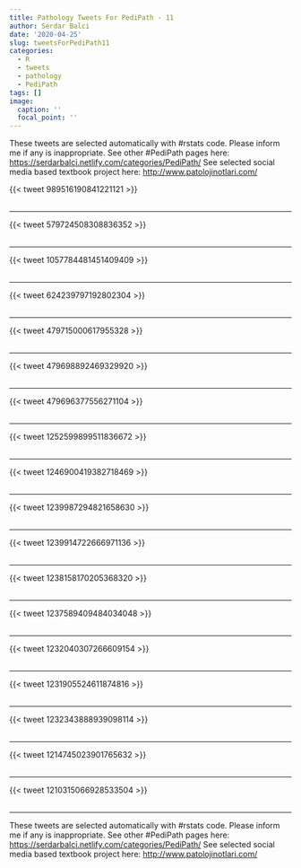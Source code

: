 ```yaml
---
title: Pathology Tweets For PediPath - 11
author: Serdar Balci
date: '2020-04-25'
slug: tweetsForPediPath11
categories:
  - R
  - tweets
  - pathology
  - PediPath
tags: []
image:
  caption: ''
  focal_point: ''
---
```



These tweets are selected automatically with #rstats code. Please inform me if any is inappropriate.
See other #PediPath pages here: https://serdarbalci.netlify.com/categories/PediPath/ 
See selected social media based textbook project here: http://www.patolojinotlari.com/

{{< tweet 989516190841221121 >}}
<br>
<br>
<hr>
{{< tweet 579724508308836352 >}}
<br>
<br>
<hr>
{{< tweet 1057784481451409409 >}}
<br>
<br>
<hr>
{{< tweet 624239797192802304 >}}
<br>
<br>
<hr>
{{< tweet 479715000617955328 >}}
<br>
<br>
<hr>
{{< tweet 479698892469329920 >}}
<br>
<br>
<hr>
{{< tweet 479696377556271104 >}}
<br>
<br>
<hr>
{{< tweet 1252599899511836672 >}}
<br>
<br>
<hr>
{{< tweet 1246900419382718469 >}}
<br>
<br>
<hr>
{{< tweet 1239987294821658630 >}}
<br>
<br>
<hr>
{{< tweet 1239914722666971136 >}}
<br>
<br>
<hr>
{{< tweet 1238158170205368320 >}}
<br>
<br>
<hr>
{{< tweet 1237589409484034048 >}}
<br>
<br>
<hr>
{{< tweet 1232040307266609154 >}}
<br>
<br>
<hr>
{{< tweet 1231905524611874816 >}}
<br>
<br>
<hr>
{{< tweet 1232343888939098114 >}}
<br>
<br>
<hr>
{{< tweet 1214745023901765632 >}}
<br>
<br>
<hr>
{{< tweet 1210315066928533504 >}}
<br>
<br>
<hr>


These tweets are selected automatically with #rstats code. Please inform me if any is inappropriate.
See other #PediPath pages here: https://serdarbalci.netlify.com/categories/PediPath/ 
See selected social media based textbook project here: http://www.patolojinotlari.com/
